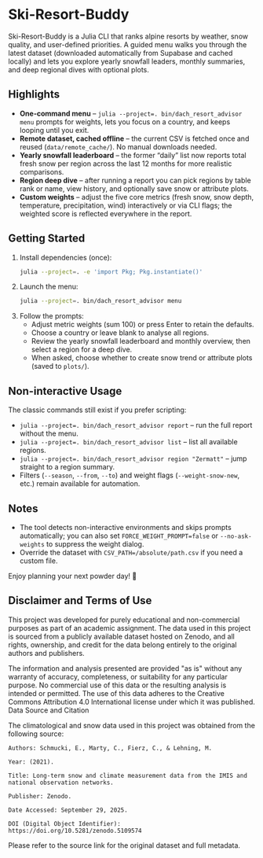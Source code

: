 # Ski-Resort-Buddy

Ski-Resort-Buddy is a Julia CLI that ranks alpine resorts by weather, snow quality, and user-defined priorities. A guided menu walks you through the latest dataset (downloaded automatically from Supabase and cached locally) and lets you explore yearly snowfall leaders, monthly summaries, and deep regional dives with optional plots.

## Highlights

- **One-command menu** – `julia --project=. bin/dach_resort_advisor menu` prompts for weights, lets you focus on a country, and keeps looping until you exit.
- **Remote dataset, cached offline** – the current CSV is fetched once and reused (`data/remote_cache/`). No manual downloads needed.
- **Yearly snowfall leaderboard** – the former “daily” list now reports total fresh snow per region across the last 12 months for more realistic comparisons.
- **Region deep dive** – after running a report you can pick regions by table rank or name, view history, and optionally save snow or attribute plots.
- **Custom weights** – adjust the five core metrics (fresh snow, snow depth, temperature, precipitation, wind) interactively or via CLI flags; the weighted score is reflected everywhere in the report.

## Getting Started

1. Install dependencies (once):
   ```bash
   julia --project=. -e 'import Pkg; Pkg.instantiate()'
   ```
2. Launch the menu:
   ```bash
   julia --project=. bin/dach_resort_advisor menu
   ```
3. Follow the prompts:
   - Adjust metric weights (sum 100) or press Enter to retain the defaults.
   - Choose a country or leave blank to analyse all regions.
   - Review the yearly snowfall leaderboard and monthly overview, then select a region for a deep dive.
   - When asked, choose whether to create snow trend or attribute plots (saved to `plots/`).

## Non-interactive Usage

The classic commands still exist if you prefer scripting:
- `julia --project=. bin/dach_resort_advisor report` – run the full report without the menu.
- `julia --project=. bin/dach_resort_advisor list` – list all available regions.
- `julia --project=. bin/dach_resort_advisor region "Zermatt"` – jump straight to a region summary.
- Filters (`--season`, `--from`, `--to`) and weight flags (`--weight-snow-new`, etc.) remain available for automation.

## Notes

- The tool detects non-interactive environments and skips prompts automatically; you can also set `FORCE_WEIGHT_PROMPT=false` or `--no-ask-weights` to suppress the weight dialog.
- Override the dataset with `CSV_PATH=/absolute/path.csv` if you need a custom file.

Enjoy planning your next powder day! 🚡

## Disclaimer and Terms of Use

This project was developed for purely educational and non-commercial purposes as part of an academic assignment. The data used in this project is sourced from a publicly available dataset hosted on Zenodo, and all rights, ownership, and credit for the data belong entirely to the original authors and publishers.

The information and analysis presented are provided "as is" without any warranty of accuracy, completeness, or suitability for any particular purpose. No commercial use of this data or the resulting analysis is intended or permitted. The use of this data adheres to the Creative Commons Attribution 4.0 International license under which it was published.
Data Source and Citation

The climatological and snow data used in this project was obtained from the following source:

    Authors: Schmucki, E., Marty, C., Fierz, C., & Lehning, M.

    Year: (2021).

    Title: Long-term snow and climate measurement data from the IMIS and national observation networks.

    Publisher: Zenodo.

    Date Accessed: September 29, 2025.

    DOI (Digital Object Identifier): https://doi.org/10.5281/zenodo.5109574

Please refer to the source link for the original dataset and full metadata.
